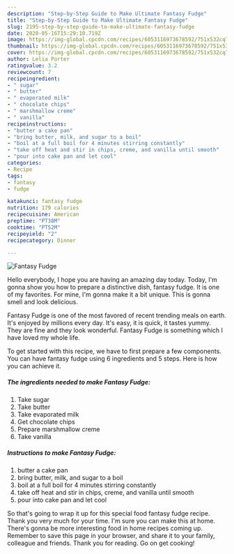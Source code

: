 ```yaml
---
description: "Step-by-Step Guide to Make Ultimate Fantasy Fudge"
title: "Step-by-Step Guide to Make Ultimate Fantasy Fudge"
slug: 2195-step-by-step-guide-to-make-ultimate-fantasy-fudge
date: 2020-05-16T15:29:10.719Z
image: https://img-global.cpcdn.com/recipes/6053116973678592/751x532cq70/fantasy-fudge-recipe-main-photo.jpg
thumbnail: https://img-global.cpcdn.com/recipes/6053116973678592/751x532cq70/fantasy-fudge-recipe-main-photo.jpg
cover: https://img-global.cpcdn.com/recipes/6053116973678592/751x532cq70/fantasy-fudge-recipe-main-photo.jpg
author: Lelia Porter
ratingvalue: 3.2
reviewcount: 7
recipeingredient:
- " sugar"
- " butter"
- " evaporated milk"
- " chocolate chips"
- " marshmallow creme"
- " vanilla"
recipeinstructions:
- "butter a cake pan"
- "bring butter, milk, and sugar to a boil"
- "boil at a full boil for 4 minutes stirring constantly"
- "take off heat and stir in chips, creme, and vanilla until smooth"
- "pour into cake pan and let cool"
categories:
- Recipe
tags:
- fantasy
- fudge

katakunci: fantasy fudge 
nutrition: 179 calories
recipecuisine: American
preptime: "PT38M"
cooktime: "PT52M"
recipeyield: "2"
recipecategory: Dinner

---
```



![Fantasy Fudge](https://img-global.cpcdn.com/recipes/6053116973678592/751x532cq70/fantasy-fudge-recipe-main-photo.jpg)

Hello everybody, I hope you are having an amazing day today. Today, I'm gonna show you how to prepare a distinctive dish, fantasy fudge. It is one of my favorites. For mine, I'm gonna make it a bit unique. This is gonna smell and look delicious.



Fantasy Fudge is one of the most favored of recent trending meals on earth. It's enjoyed by millions every day. It's easy, it is quick, it tastes yummy. They are fine and they look wonderful. Fantasy Fudge is something which I have loved my whole life.


To get started with this recipe, we have to first prepare a few components. You can have fantasy fudge using 6 ingredients and 5 steps. Here is how you can achieve it.

<!--inarticleads1-->

##### The ingredients needed to make Fantasy Fudge:

1. Take  sugar
1. Take  butter
1. Take  evaporated milk
1. Get  chocolate chips
1. Prepare  marshmallow creme
1. Take  vanilla




<!--inarticleads2-->

##### Instructions to make Fantasy Fudge:

1. butter a cake pan
1. bring butter, milk, and sugar to a boil
1. boil at a full boil for 4 minutes stirring constantly
1. take off heat and stir in chips, creme, and vanilla until smooth
1. pour into cake pan and let cool




So that's going to wrap it up for this special food fantasy fudge recipe. Thank you very much for your time. I'm sure you can make this at home. There's gonna be more interesting food in home recipes coming up. Remember to save this page in your browser, and share it to your family, colleague and friends. Thank you for reading. Go on get cooking!
